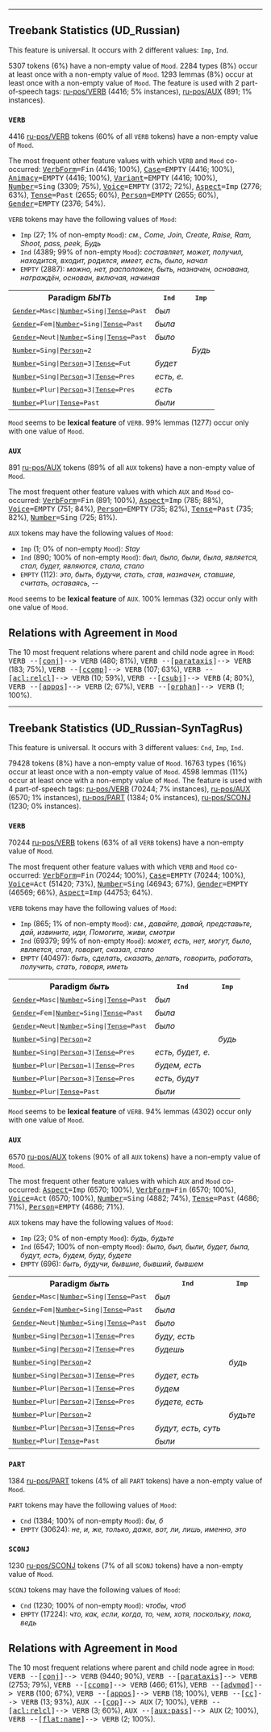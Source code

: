 

--------------------------------------------------------------------------------

## Treebank Statistics (UD_Russian)

This feature is universal.
It occurs with 2 different values: `Imp`, `Ind`.

5307 tokens (6%) have a non-empty value of `Mood`.
2284 types (8%) occur at least once with a non-empty value of `Mood`.
1293 lemmas (8%) occur at least once with a non-empty value of `Mood`.
The feature is used with 2 part-of-speech tags: [ru-pos/VERB]() (4416; 5% instances), [ru-pos/AUX]() (891; 1% instances).

### `VERB`

4416 [ru-pos/VERB]() tokens (60% of all `VERB` tokens) have a non-empty value of `Mood`.

The most frequent other feature values with which `VERB` and `Mood` co-occurred: <tt><a href="VerbForm.html">VerbForm</a>=Fin</tt> (4416; 100%), <tt><a href="Case.html">Case</a>=EMPTY</tt> (4416; 100%), <tt><a href="Animacy.html">Animacy</a>=EMPTY</tt> (4416; 100%), <tt><a href="Variant.html">Variant</a>=EMPTY</tt> (4416; 100%), <tt><a href="Number.html">Number</a>=Sing</tt> (3309; 75%), <tt><a href="Voice.html">Voice</a>=EMPTY</tt> (3172; 72%), <tt><a href="Aspect.html">Aspect</a>=Imp</tt> (2776; 63%), <tt><a href="Tense.html">Tense</a>=Past</tt> (2655; 60%), <tt><a href="Person.html">Person</a>=EMPTY</tt> (2655; 60%), <tt><a href="Gender.html">Gender</a>=EMPTY</tt> (2376; 54%).

`VERB` tokens may have the following values of `Mood`:

* `Imp` (27; 1% of non-empty `Mood`): <em>см., Come, Join, Create, Raise, Ram, Shoot, pass, peek, Будь</em>
* `Ind` (4389; 99% of non-empty `Mood`): <em>составляет, может, получил, находится, входит, родился, имеет, есть, было, начал</em>
* `EMPTY` (2887): <em>можно, нет, расположен, быть, назначен, основана, награждён, основан, включая, начиная</em>

<table>
  <tr><th>Paradigm <i>БЫТЬ</i></th><th><tt>Ind</tt></th><th><tt>Imp</tt></th></tr>
  <tr><td><tt><a href="Gender.html">Gender</a>=Masc|<a href="Number.html">Number</a>=Sing|<a href="Tense.html">Tense</a>=Past</tt></td><td><em>был</em></td><td></td></tr>
  <tr><td><tt><a href="Gender.html">Gender</a>=Fem|<a href="Number.html">Number</a>=Sing|<a href="Tense.html">Tense</a>=Past</tt></td><td><em>была</em></td><td></td></tr>
  <tr><td><tt><a href="Gender.html">Gender</a>=Neut|<a href="Number.html">Number</a>=Sing|<a href="Tense.html">Tense</a>=Past</tt></td><td><em>было</em></td><td></td></tr>
  <tr><td><tt><a href="Number.html">Number</a>=Sing|<a href="Person.html">Person</a>=2</tt></td><td></td><td><em>Будь</em></td></tr>
  <tr><td><tt><a href="Number.html">Number</a>=Sing|<a href="Person.html">Person</a>=3|<a href="Tense.html">Tense</a>=Fut</tt></td><td><em>будет</em></td><td></td></tr>
  <tr><td><tt><a href="Number.html">Number</a>=Sing|<a href="Person.html">Person</a>=3|<a href="Tense.html">Tense</a>=Pres</tt></td><td><em>есть, е.</em></td><td></td></tr>
  <tr><td><tt><a href="Number.html">Number</a>=Plur|<a href="Person.html">Person</a>=3|<a href="Tense.html">Tense</a>=Pres</tt></td><td><em>есть</em></td><td></td></tr>
  <tr><td><tt><a href="Number.html">Number</a>=Plur|<a href="Tense.html">Tense</a>=Past</tt></td><td><em>были</em></td><td></td></tr>
</table>

`Mood` seems to be **lexical feature** of `VERB`. 99% lemmas (1277) occur only with one value of `Mood`.

### `AUX`

891 [ru-pos/AUX]() tokens (89% of all `AUX` tokens) have a non-empty value of `Mood`.

The most frequent other feature values with which `AUX` and `Mood` co-occurred: <tt><a href="VerbForm.html">VerbForm</a>=Fin</tt> (891; 100%), <tt><a href="Aspect.html">Aspect</a>=Imp</tt> (785; 88%), <tt><a href="Voice.html">Voice</a>=EMPTY</tt> (751; 84%), <tt><a href="Person.html">Person</a>=EMPTY</tt> (735; 82%), <tt><a href="Tense.html">Tense</a>=Past</tt> (735; 82%), <tt><a href="Number.html">Number</a>=Sing</tt> (725; 81%).

`AUX` tokens may have the following values of `Mood`:

* `Imp` (1; 0% of non-empty `Mood`): <em>Stay</em>
* `Ind` (890; 100% of non-empty `Mood`): <em>был, было, были, была, является, стал, будет, являются, стала, стало</em>
* `EMPTY` (112): <em>это, быть, будучи, стать, став, назначен, ставшие, считать, оставаясь, --</em>

`Mood` seems to be **lexical feature** of `AUX`. 100% lemmas (32) occur only with one value of `Mood`.

## Relations with Agreement in `Mood`

The 10 most frequent relations where parent and child node agree in `Mood`:
<tt>VERB --[<a href="../dep/conj.html">conj</a>]--> VERB</tt> (480; 81%),
<tt>VERB --[<a href="../dep/parataxis.html">parataxis</a>]--> VERB</tt> (183; 75%),
<tt>VERB --[<a href="../dep/ccomp.html">ccomp</a>]--> VERB</tt> (107; 63%),
<tt>VERB --[<a href="../dep/acl:relcl.html">acl:relcl</a>]--> VERB</tt> (10; 59%),
<tt>VERB --[<a href="../dep/csubj.html">csubj</a>]--> VERB</tt> (4; 80%),
<tt>VERB --[<a href="../dep/appos.html">appos</a>]--> VERB</tt> (2; 67%),
<tt>VERB --[<a href="../dep/orphan.html">orphan</a>]--> VERB</tt> (1; 100%).



--------------------------------------------------------------------------------

## Treebank Statistics (UD_Russian-SynTagRus)

This feature is universal.
It occurs with 3 different values: `Cnd`, `Imp`, `Ind`.

79428 tokens (8%) have a non-empty value of `Mood`.
16763 types (16%) occur at least once with a non-empty value of `Mood`.
4598 lemmas (11%) occur at least once with a non-empty value of `Mood`.
The feature is used with 4 part-of-speech tags: [ru-pos/VERB]() (70244; 7% instances), [ru-pos/AUX]() (6570; 1% instances), [ru-pos/PART]() (1384; 0% instances), [ru-pos/SCONJ]() (1230; 0% instances).

### `VERB`

70244 [ru-pos/VERB]() tokens (63% of all `VERB` tokens) have a non-empty value of `Mood`.

The most frequent other feature values with which `VERB` and `Mood` co-occurred: <tt><a href="VerbForm.html">VerbForm</a>=Fin</tt> (70244; 100%), <tt><a href="Case.html">Case</a>=EMPTY</tt> (70244; 100%), <tt><a href="Voice.html">Voice</a>=Act</tt> (51420; 73%), <tt><a href="Number.html">Number</a>=Sing</tt> (46943; 67%), <tt><a href="Gender.html">Gender</a>=EMPTY</tt> (46569; 66%), <tt><a href="Aspect.html">Aspect</a>=Imp</tt> (44753; 64%).

`VERB` tokens may have the following values of `Mood`:

* `Imp` (865; 1% of non-empty `Mood`): <em>см., давайте, давай, представьте, дай, извините, иди, Помогите, живи, смотри</em>
* `Ind` (69379; 99% of non-empty `Mood`): <em>может, есть, нет, могут, было, является, стал, говорит, сказал, стало</em>
* `EMPTY` (40497): <em>быть, сделать, сказать, делать, говорить, работать, получить, стать, говоря, иметь</em>

<table>
  <tr><th>Paradigm <i>быть</i></th><th><tt>Ind</tt></th><th><tt>Imp</tt></th></tr>
  <tr><td><tt><a href="Gender.html">Gender</a>=Masc|<a href="Number.html">Number</a>=Sing|<a href="Tense.html">Tense</a>=Past</tt></td><td><em>был</em></td><td></td></tr>
  <tr><td><tt><a href="Gender.html">Gender</a>=Fem|<a href="Number.html">Number</a>=Sing|<a href="Tense.html">Tense</a>=Past</tt></td><td><em>была</em></td><td></td></tr>
  <tr><td><tt><a href="Gender.html">Gender</a>=Neut|<a href="Number.html">Number</a>=Sing|<a href="Tense.html">Tense</a>=Past</tt></td><td><em>было</em></td><td></td></tr>
  <tr><td><tt><a href="Number.html">Number</a>=Sing|<a href="Person.html">Person</a>=2</tt></td><td></td><td><em>будь</em></td></tr>
  <tr><td><tt><a href="Number.html">Number</a>=Sing|<a href="Person.html">Person</a>=3|<a href="Tense.html">Tense</a>=Pres</tt></td><td><em>есть, будет, е.</em></td><td></td></tr>
  <tr><td><tt><a href="Number.html">Number</a>=Plur|<a href="Person.html">Person</a>=1|<a href="Tense.html">Tense</a>=Pres</tt></td><td><em>будем, есть</em></td><td></td></tr>
  <tr><td><tt><a href="Number.html">Number</a>=Plur|<a href="Person.html">Person</a>=3|<a href="Tense.html">Tense</a>=Pres</tt></td><td><em>есть, будут</em></td><td></td></tr>
  <tr><td><tt><a href="Number.html">Number</a>=Plur|<a href="Tense.html">Tense</a>=Past</tt></td><td><em>были</em></td><td></td></tr>
</table>

`Mood` seems to be **lexical feature** of `VERB`. 94% lemmas (4302) occur only with one value of `Mood`.

### `AUX`

6570 [ru-pos/AUX]() tokens (90% of all `AUX` tokens) have a non-empty value of `Mood`.

The most frequent other feature values with which `AUX` and `Mood` co-occurred: <tt><a href="Aspect.html">Aspect</a>=Imp</tt> (6570; 100%), <tt><a href="VerbForm.html">VerbForm</a>=Fin</tt> (6570; 100%), <tt><a href="Voice.html">Voice</a>=Act</tt> (6570; 100%), <tt><a href="Number.html">Number</a>=Sing</tt> (4882; 74%), <tt><a href="Tense.html">Tense</a>=Past</tt> (4686; 71%), <tt><a href="Person.html">Person</a>=EMPTY</tt> (4686; 71%).

`AUX` tokens may have the following values of `Mood`:

* `Imp` (23; 0% of non-empty `Mood`): <em>будь, будьте</em>
* `Ind` (6547; 100% of non-empty `Mood`): <em>было, был, были, будет, была, будут, есть, будем, буду, будете</em>
* `EMPTY` (696): <em>быть, будучи, бывшие, бывший, бывшем</em>

<table>
  <tr><th>Paradigm <i>быть</i></th><th><tt>Ind</tt></th><th><tt>Imp</tt></th></tr>
  <tr><td><tt><a href="Gender.html">Gender</a>=Masc|<a href="Number.html">Number</a>=Sing|<a href="Tense.html">Tense</a>=Past</tt></td><td><em>был</em></td><td></td></tr>
  <tr><td><tt><a href="Gender.html">Gender</a>=Fem|<a href="Number.html">Number</a>=Sing|<a href="Tense.html">Tense</a>=Past</tt></td><td><em>была</em></td><td></td></tr>
  <tr><td><tt><a href="Gender.html">Gender</a>=Neut|<a href="Number.html">Number</a>=Sing|<a href="Tense.html">Tense</a>=Past</tt></td><td><em>было</em></td><td></td></tr>
  <tr><td><tt><a href="Number.html">Number</a>=Sing|<a href="Person.html">Person</a>=1|<a href="Tense.html">Tense</a>=Pres</tt></td><td><em>буду, есть</em></td><td></td></tr>
  <tr><td><tt><a href="Number.html">Number</a>=Sing|<a href="Person.html">Person</a>=2|<a href="Tense.html">Tense</a>=Pres</tt></td><td><em>будешь</em></td><td></td></tr>
  <tr><td><tt><a href="Number.html">Number</a>=Sing|<a href="Person.html">Person</a>=2</tt></td><td></td><td><em>будь</em></td></tr>
  <tr><td><tt><a href="Number.html">Number</a>=Sing|<a href="Person.html">Person</a>=3|<a href="Tense.html">Tense</a>=Pres</tt></td><td><em>будет, есть</em></td><td></td></tr>
  <tr><td><tt><a href="Number.html">Number</a>=Plur|<a href="Person.html">Person</a>=1|<a href="Tense.html">Tense</a>=Pres</tt></td><td><em>будем</em></td><td></td></tr>
  <tr><td><tt><a href="Number.html">Number</a>=Plur|<a href="Person.html">Person</a>=2|<a href="Tense.html">Tense</a>=Pres</tt></td><td><em>будете, есть</em></td><td></td></tr>
  <tr><td><tt><a href="Number.html">Number</a>=Plur|<a href="Person.html">Person</a>=2</tt></td><td></td><td><em>будьте</em></td></tr>
  <tr><td><tt><a href="Number.html">Number</a>=Plur|<a href="Person.html">Person</a>=3|<a href="Tense.html">Tense</a>=Pres</tt></td><td><em>будут, есть, суть</em></td><td></td></tr>
  <tr><td><tt><a href="Number.html">Number</a>=Plur|<a href="Tense.html">Tense</a>=Past</tt></td><td><em>были</em></td><td></td></tr>
</table>

### `PART`

1384 [ru-pos/PART]() tokens (4% of all `PART` tokens) have a non-empty value of `Mood`.

`PART` tokens may have the following values of `Mood`:

* `Cnd` (1384; 100% of non-empty `Mood`): <em>бы, б</em>
* `EMPTY` (30624): <em>не, и, же, только, даже, вот, ли, лишь, именно, это</em>

### `SCONJ`

1230 [ru-pos/SCONJ]() tokens (7% of all `SCONJ` tokens) have a non-empty value of `Mood`.

`SCONJ` tokens may have the following values of `Mood`:

* `Cnd` (1230; 100% of non-empty `Mood`): <em>чтобы, чтоб</em>
* `EMPTY` (17224): <em>что, как, если, когда, то, чем, хотя, поскольку, пока, ведь</em>

## Relations with Agreement in `Mood`

The 10 most frequent relations where parent and child node agree in `Mood`:
<tt>VERB --[<a href="../dep/conj.html">conj</a>]--> VERB</tt> (9440; 90%),
<tt>VERB --[<a href="../dep/parataxis.html">parataxis</a>]--> VERB</tt> (2753; 79%),
<tt>VERB --[<a href="../dep/ccomp.html">ccomp</a>]--> VERB</tt> (466; 61%),
<tt>VERB --[<a href="../dep/advmod.html">advmod</a>]--> VERB</tt> (100; 67%),
<tt>VERB --[<a href="../dep/appos.html">appos</a>]--> VERB</tt> (18; 100%),
<tt>VERB --[<a href="../dep/cc.html">cc</a>]--> VERB</tt> (13; 93%),
<tt>AUX --[<a href="../dep/cop.html">cop</a>]--> AUX</tt> (7; 100%),
<tt>VERB --[<a href="../dep/acl:relcl.html">acl:relcl</a>]--> VERB</tt> (3; 60%),
<tt>AUX --[<a href="../dep/aux:pass.html">aux:pass</a>]--> AUX</tt> (2; 100%),
<tt>VERB --[<a href="../dep/flat:name.html">flat:name</a>]--> VERB</tt> (2; 100%).

